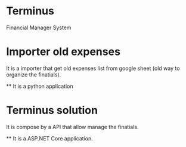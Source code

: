# Terminus

Financial Manager System

# Importer old expenses

It is a importer that get old expenses list from google sheet (old way to organize the finatials).

** It is a python application

# Terminus solution

It is compose by a API that allow manage the finatials.

** It is a ASP.NET Core application.